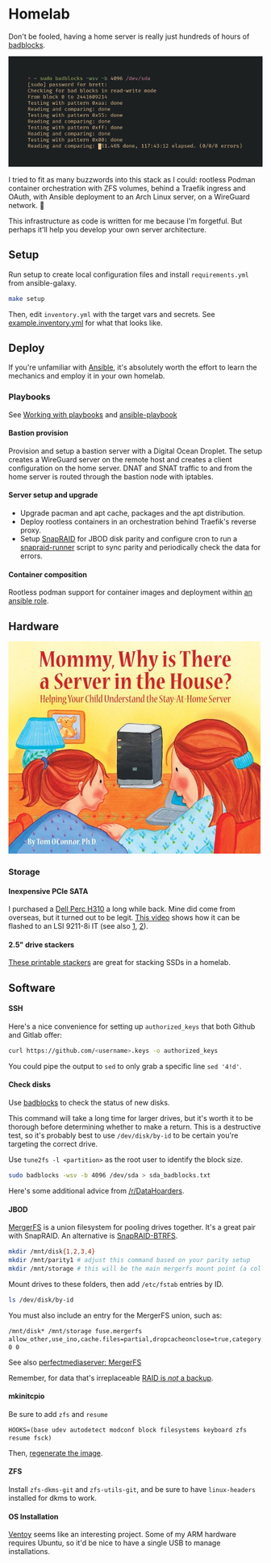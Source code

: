 # Homelab

Don't be fooled, having a home server is really just hundreds of hours of [badblocks](https://wiki.archlinux.org/index.php/Badblocks).

![sudo badblocks -wsv -b 4096 /dev/sda output](./screenshots/badblocks.png)

I tried to fit as many buzzwords into this stack as I could: rootless Podman container orchestration with ZFS volumes, behind a Traefik ingress and OAuth, with Ansible deployment to an Arch Linux server, on a WireGuard network. 🏅

This infrastructure as code is written for me because I'm forgetful. But perhaps it'll help you develop your own server architecture.

## Setup

Run setup to create local configuration files and install `requirements.yml` from ansible-galaxy.

```sh
make setup
```

Then, edit `inventory.yml` with the target vars and secrets. See [example.inventory.yml](./example.inventory.yml) for what that looks like.

## Deploy

If you're unfamiliar with [Ansible](https://www.ansible.com/), it's absolutely worth the effort to learn the mechanics and employ it in your own homelab.

### Playbooks

See [Working with playbooks](https://docs.ansible.com/ansible/latest/user_guide/playbooks.html) and [ansible-playbook](https://docs.ansible.com/ansible/latest/cli/ansible-playbook.html)

#### Bastion provision

Provision and setup a bastion server with a Digital Ocean Droplet. The setup creates a WireGuard server on the remote host and creates a client configuration on the home server. DNAT and SNAT traffic to and from the home server is routed through the bastion node with iptables.

#### Server setup and upgrade

- Upgrade pacman and apt cache, packages and the apt distribution.
- Deploy rootless containers in an orchestration behind Traefik's reverse proxy.
- Setup [SnapRAID](https://www.snapraid.it/) for JBOD disk parity and configure cron to run a [snapraid-runner](https://github.com/Chronial/snapraid-runner) script to sync parity and periodically check the data for errors.

#### Container composition

Rootless podman support for container images and deployment within [an ansible role](./roles/compose/tasks).

## Hardware

![book cover: Mommy, Why is There a Server is the House?](./screenshots/stay_at_home_server.jpg)

### Storage

#### Inexpensive PCIe SATA

I purchased a [Dell Perc H310](https://www.ebay.com/sch/i.html?_nkw=Dell+Perc+H310+SATA) a long while back. Mine did come from overseas, but it turned out to be legit. [This video](https://www.youtube.com/watch?v=EOcpp-GdhKo) shows how it can be flashed to an LSI 9211-8i IT (see also [1](https://www.servethehome.com/ibm-serveraid-m1015-part-4/), [2](https://www.truenas.com/community/threads/confused-about-that-lsi-card-join-the-crowd.11901/)).

#### 2.5" drive stackers

[These printable stackers](https://www.thingiverse.com/thing:582781) are great for stacking SSDs in a homelab.

## Software

#### SSH

Here's a nice convenience for setting up `authorized_keys` that both Github and Gitlab offer:

```sh
curl https://github.com/<username>.keys -o authorized_keys
```

You could pipe the output to `sed` to only grab a specific line `sed '4!d'`.

#### Check disks

Use [badblocks](https://wiki.archlinux.org/index.php/Badblocks) to check the status of new disks.

This command will take a long time for larger drives, but it's worth it to be thorough before determining whether to make a return. This is a destructive test, so it's probably best to use `/dev/disk/by-id` to be certain you're targeting the correct drive.

Use `tune2fs -l <partition>` as the root user to identify the block size.

```sh
sudo badblocks -wsv -b 4096 /dev/sda > sda_badblocks.txt
```

Here's some additional advice from [/r/DataHoarders](https://www.reddit.com/r/DataHoarder/comments/7seion/new_drive_first_steps_you_take_before_using/).

#### JBOD

[MergerFS](https://github.com/trapexit/mergerfs) is a union filesystem for pooling drives together. It's a great pair with SnapRAID. An alternative is [SnapRAID-BTRFS](https://wiki.selfhosted.show/tools/snapraid-btrfs/).

```sh
mkdir /mnt/disk{1,2,3,4}
mkdir /mnt/parity1 # adjust this command based on your parity setup
mkdir /mnt/storage # this will be the main mergerfs mount point (a collection of your drives)
```

Mount drives to these folders, then add `/etc/fstab` entries by ID.

```sh
ls /dev/disk/by-id
```

You must also include an entry for the MergerFS union, such as:

```
/mnt/disk* /mnt/storage fuse.mergerfs allow_other,use_ino,cache.files=partial,dropcacheonclose=true,category.create=mfs,fsname=mergerfs,minfreespace=10G 0 0
```

See also [perfectmediaserver: MergerFS](https://perfectmediaserver.com/installation/manual-install/#mergerfs)

Remember, for data that's irreplaceable [RAID is _not_ a backup](https://www.raidisnotabackup.com/).

#### mkinitcpio

Be sure to add `zfs` and `resume`

```
HOOKS=(base udev autodetect modconf block filesystems keyboard zfs resume fsck)
```

Then, [regenerate the image](https://wiki.archlinux.org/index.php/Mkinitcpio#Image_creation_and_activation).

#### ZFS

Install `zfs-dkms-git` and `zfs-utils-git`, and be sure to have `linux-headers` installed for dkms to work.

#### OS Installation

[Ventoy](https://www.ventoy.net/en/index.html) seems like an interesting project. Some of my ARM hardware requires Ubuntu, so it'd be nice to have a single USB to manage installations.
